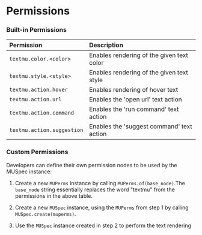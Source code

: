 # Permissions

### Built-in Permissions

| Permission | Description |
| :- | :- |
| `textmu.color.<color>`     | Enables rendering of the given text color |
| `textmu.style.<style>`     | Enables rendering of the given text style |
| `textmu.action.hover`      | Enables rendering of hover text           |
| `textmu.action.url`        | Enables the 'open url' text action        |
| `textmu.action.command`    | Enables the 'run command' text action     |
| `textmu.action.suggestion` | Enables the 'suggest command' text action |


### Custom Permissions

Developers can define their own permission nodes to be used by the MUSpec instance:

1. Create a new `MUPerms` instance by calling `MUPerms.of(base_node)`.The `base_node` string
essentially replaces the word "textmu" from the permissions in the above table.

2. Create a new `MUSpec` instance, using the `MUPerms` from step 1 by calling `MUSpec.create(muperms)`.

3. Use the `MUSpec` instance created in step 2 to perform the text rendering
